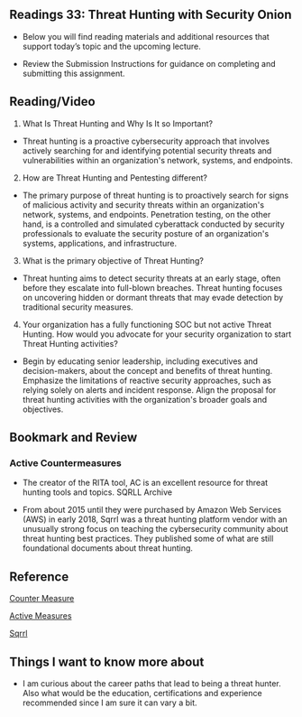 ## Readings 33: Threat Hunting with Security Onion

- Below you will find reading materials and additional resources that support today’s topic and the upcoming lecture.

- Review the Submission Instructions for guidance on completing and submitting this assignment.

## Reading/Video

1. What Is Threat Hunting and Why Is It so Important? 

- Threat hunting is a proactive cybersecurity approach that involves actively searching for and identifying potential security threats and vulnerabilities within an organization's network, systems, and endpoints.

2. How are Threat Hunting and Pentesting different?

- The primary purpose of threat hunting is to proactively search for signs of malicious activity and security threats within an organization's network, systems, and endpoints. Penetration testing, on the other hand, is a controlled and simulated cyberattack conducted by security professionals to evaluate the security posture of an organization's systems, applications, and infrastructure. 

3. What is the primary objective of Threat Hunting?

- Threat hunting aims to detect security threats at an early stage, often before they escalate into full-blown breaches. Threat hunting focuses on uncovering hidden or dormant threats that may evade detection by traditional security measures. 

4. Your organization has a fully functioning SOC but not active Threat Hunting. How would you advocate for your security organization to start Threat Hunting activities?

- Begin by educating senior leadership, including executives and decision-makers, about the concept and benefits of threat hunting. Emphasize the limitations of reactive security approaches, such as relying solely on alerts and incident response.  Align the proposal for threat hunting activities with the organization's broader goals and objectives.

## Bookmark and Review

### Active Countermeasures

- The creator of the RITA tool, AC is an excellent resource for threat hunting tools and topics.
SQRLL Archive

- From about 2015 until they were purchased by Amazon Web Services (AWS) in early 2018, Sqrrl was a threat hunting platform vendor with an unusually strong focus on teaching the cybersecurity community about threat hunting best practices. They published some of what are still foundational documents about threat hunting.

## Reference

[Counter Measure](https://www.activecountermeasures.com/what-is-threat-hunting-and-why-is-it-so-important-video-blog/)

[Active Measures](https://www.activecountermeasures.com/)

[Sqrrl](https://www.threathunting.net/sqrrl-archive)

## Things I want to know more about

- I am curious about the career paths that lead to being a threat hunter. Also what would be the education, certifications and experience recommended since I am sure it can vary a bit.
